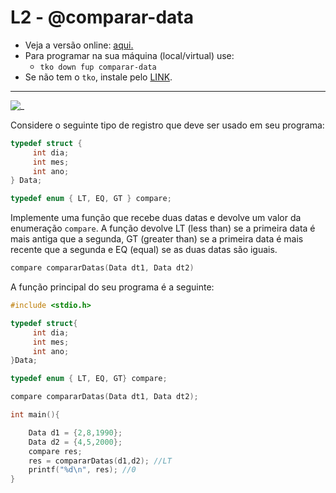 # L2 - @comparar-data

- Veja a versão online: [aqui.](https://github.com/qxcodefup/arcade/blob/master/base/comparar-data/Readme.md)
- Para programar na sua máquina (local/virtual) use:
  - `tko down fup comparar-data`
- Se não tem o `tko`, instale pelo [LINK](https://github.com/senapk/tko#tko).

---

![_](https://raw.githubusercontent.com/qxcodefup/arcade/master/base/comparar-data/cover.jpg)

Considere o seguinte tipo de registro que deve ser usado em seu programa:

```c
typedef struct {
     int dia;
     int mes;
     int ano;
} Data;

typedef enum { LT, EQ, GT } compare;

```

Implemente uma função que recebe duas datas e devolve um valor da enumeração `compare`. A função devolve LT (less than) se a primeira data é mais antiga que a segunda, GT (greater than) se a primeira data é mais recente que a segunda e EQ (equal) se as duas datas são iguais.

```c
compare compararDatas(Data dt1, Data dt2)
```

A função principal do seu programa é a seguinte:

```c
#include <stdio.h>

typedef struct{
     int dia;
     int mes;
     int ano;
}Data;

typedef enum { LT, EQ, GT} compare;

compare compararDatas(Data dt1, Data dt2);

int main(){

    Data d1 = {2,8,1990};
    Data d2 = {4,5,2000};
    compare res;
    res = compararDatas(d1,d2); //LT
    printf("%d\n", res); //0
}
```
